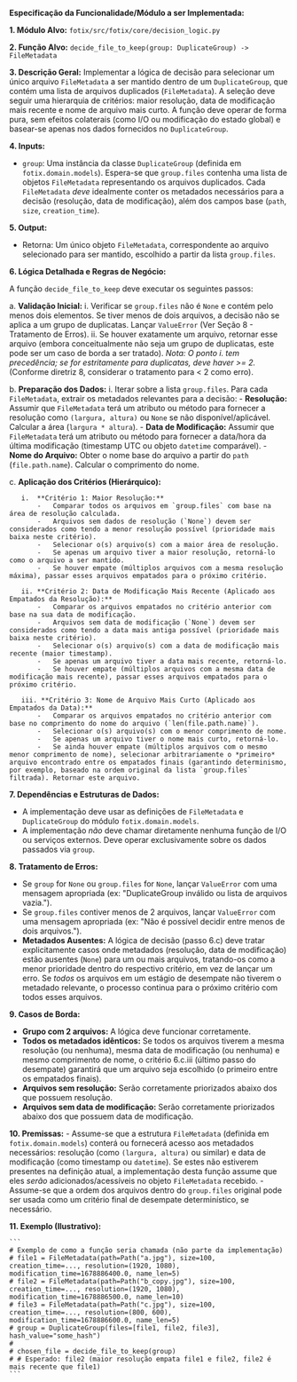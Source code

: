 **Especificação da Funcionalidade/Módulo a ser Implementada:**

**1. Módulo Alvo:**
   `fotix/src/fotix/core/decision_logic.py`

**2. Função Alvo:**
   `decide_file_to_keep(group: DuplicateGroup) -> FileMetadata`

**3. Descrição Geral:**
   Implementar a lógica de decisão para selecionar um único arquivo `FileMetadata` a ser mantido dentro de um `DuplicateGroup`, que contém uma lista de arquivos duplicados (`FileMetadata`). A seleção deve seguir uma hierarquia de critérios: maior resolução, data de modificação mais recente e nome de arquivo mais curto. A função deve operar de forma pura, sem efeitos colaterais (como I/O ou modificação do estado global) e basear-se apenas nos dados fornecidos no `DuplicateGroup`.

**4. Inputs:**
   - `group`: Uma instância da classe `DuplicateGroup` (definida em `fotix.domain.models`). Espera-se que `group.files` contenha uma lista de objetos `FileMetadata` representando os arquivos duplicados. Cada `FileMetadata` *deve* idealmente conter os metadados necessários para a decisão (resolução, data de modificação), além dos campos base (`path`, `size`, `creation_time`).

**5. Output:**
   - Retorna: Um único objeto `FileMetadata`, correspondente ao arquivo selecionado para ser mantido, escolhido a partir da lista `group.files`.

**6. Lógica Detalhada e Regras de Negócio:**

   A função `decide_file_to_keep` deve executar os seguintes passos:

   a.  **Validação Inicial:**
       i.  Verificar se `group.files` não é `None` e contém pelo menos dois elementos. Se tiver menos de dois arquivos, a decisão não se aplica a um grupo de duplicatas. Lançar `ValueError` (Ver Seção 8 - Tratamento de Erros).
       ii. Se houver exatamente um arquivo, retornar esse arquivo (embora conceitualmente não seja um grupo de duplicatas, este pode ser um caso de borda a ser tratado). *Nota: O ponto i. tem precedência; se for estritamente para duplicatas, deve haver >= 2.* (Conforme diretriz 8, considerar o tratamento para < 2 como erro).

   b.  **Preparação dos Dados:**
       i.  Iterar sobre a lista `group.files`. Para cada `FileMetadata`, extrair os metadados relevantes para a decisão:
           -   **Resolução:** Assumir que `FileMetadata` terá um atributo ou método para fornecer a resolução como `(largura, altura)` ou `None` se não disponível/aplicável. Calcular a área (`largura * altura`).
           -   **Data de Modificação:** Assumir que `FileMetadata` terá um atributo ou método para fornecer a data/hora da última modificação (timestamp UTC ou objeto `datetime` comparável).
           -   **Nome do Arquivo:** Obter o nome base do arquivo a partir do `path` (`file.path.name`). Calcular o comprimento do nome.

   c.  **Aplicação dos Critérios (Hierárquico):**
   
       i.  **Critério 1: Maior Resolução:**
           -   Comparar todos os arquivos em `group.files` com base na área de resolução calculada.
           -   Arquivos sem dados de resolução (`None`) devem ser considerados como tendo a menor resolução possível (prioridade mais baixa neste critério).
           -   Selecionar o(s) arquivo(s) com a maior área de resolução.
           -   Se apenas um arquivo tiver a maior resolução, retorná-lo como o arquivo a ser mantido.
           -   Se houver empate (múltiplos arquivos com a mesma resolução máxima), passar esses arquivos empatados para o próximo critério.

       ii. **Critério 2: Data de Modificação Mais Recente (Aplicado aos Empatados da Resolução):**
           -   Comparar os arquivos empatados no critério anterior com base na sua data de modificação.
           -   Arquivos sem data de modificação (`None`) devem ser considerados como tendo a data mais antiga possível (prioridade mais baixa neste critério).
           -   Selecionar o(s) arquivo(s) com a data de modificação mais recente (maior timestamp).
           -   Se apenas um arquivo tiver a data mais recente, retorná-lo.
           -   Se houver empate (múltiplos arquivos com a mesma data de modificação mais recente), passar esses arquivos empatados para o próximo critério.

       iii. **Critério 3: Nome de Arquivo Mais Curto (Aplicado aos Empatados da Data):**
           -   Comparar os arquivos empatados no critério anterior com base no comprimento do nome do arquivo (`len(file.path.name)`).
           -   Selecionar o(s) arquivo(s) com o menor comprimento de nome.
           -   Se apenas um arquivo tiver o nome mais curto, retorná-lo.
           -   Se ainda houver empate (múltiplos arquivos com o mesmo menor comprimento de nome), selecionar arbitrariamente o *primeiro* arquivo encontrado entre os empatados finais (garantindo determinismo, por exemplo, baseado na ordem original da lista `group.files` filtrada). Retornar este arquivo.

**7. Dependências e Estruturas de Dados:**
   - A implementação deve usar as definições de `FileMetadata` e `DuplicateGroup` do módulo `fotix.domain.models`.
   - A implementação *não* deve chamar diretamente nenhuma função de I/O ou serviços externos. Deve operar exclusivamente sobre os dados passados via `group`.

**8. Tratamento de Erros:**
   - Se `group` for `None` ou `group.files` for `None`, lançar `ValueError` com uma mensagem apropriada (ex: "DuplicateGroup inválido ou lista de arquivos vazia.").
   - Se `group.files` contiver menos de 2 arquivos, lançar `ValueError` com uma mensagem apropriada (ex: "Não é possível decidir entre menos de dois arquivos.").
   - **Metadados Ausentes:** A lógica de decisão (passo 6.c) deve tratar explicitamente casos onde metadados (resolução, data de modificação) estão ausentes (`None`) para um ou mais arquivos, tratando-os como a menor prioridade dentro do respectivo critério, em vez de lançar um erro. Se *todos* os arquivos em um estágio de desempate não tiverem o metadado relevante, o processo continua para o próximo critério com todos esses arquivos.

**9. Casos de Borda:**
   - **Grupo com 2 arquivos:** A lógica deve funcionar corretamente.
   - **Todos os metadados idênticos:** Se todos os arquivos tiverem a mesma resolução (ou nenhuma), mesma data de modificação (ou nenhuma) e mesmo comprimento de nome, o critério 6.c.iii (último passo do desempate) garantirá que um arquivo seja escolhido (o primeiro entre os empatados finais).
   - **Arquivos sem resolução:** Serão corretamente priorizados abaixo dos que possuem resolução.
   - **Arquivos sem data de modificação:** Serão corretamente priorizados abaixo dos que possuem data de modificação.

**10. Premissas:**
    - Assume-se que a estrutura `FileMetadata` (definida em `fotix.domain.models`) conterá ou fornecerá acesso aos metadados necessários: resolução (como `(largura, altura)` ou similar) e data de modificação (como timestamp ou `datetime`). Se estes não estiverem presentes na definição atual, a implementação desta função assume que eles *serão* adicionados/acessíveis no objeto `FileMetadata` recebido.
    - Assume-se que a ordem dos arquivos dentro do `group.files` original pode ser usada como um critério final de desempate determinístico, se necessário.

**11. Exemplo (Ilustrativo):**

    ```
    # Exemplo de como a função seria chamada (não parte da implementação)
    # file1 = FileMetadata(path=Path("a.jpg"), size=100, creation_time=..., resolution=(1920, 1080), modification_time=1678886400.0, name_len=5)
    # file2 = FileMetadata(path=Path("b_copy.jpg"), size=100, creation_time=..., resolution=(1920, 1080), modification_time=1678886500.0, name_len=10)
    # file3 = FileMetadata(path=Path("c.jpg"), size=100, creation_time=..., resolution=(800, 600), modification_time=1678886600.0, name_len=5)
    # group = DuplicateGroup(files=[file1, file2, file3], hash_value="some_hash")
    #
    # chosen_file = decide_file_to_keep(group)
    # # Esperado: file2 (maior resolução empata file1 e file2, file2 é mais recente que file1)
    ```